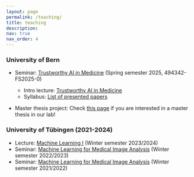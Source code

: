 ```yaml
---
layout: page
permalink: /teaching/
title: teaching
description:
nav: true
nav_order: 4
---
```



### University of Bern

- Seminar: [Trustworthy AI in Medicine](https://www.google.com/url?sa=t&source=web&rct=j&opi=89978449&url=https://www.ksl.unibe.ch/KSL/kurzansicht%3F8%26stammNr%3D494342%26semester%3DFS2025%26lfdNr%3D0&ved=2ahUKEwjxhoKTlp2LAxUY0wIHHXiDMUUQFnoECBIQAQ&usg=AOvVaw166EzpPD_L9nDOjzXL8rS0) (Spring semester 2025, 494342-FS2025-0)
  - Intro lecture: [Trustworthy AI in Medicine](/assets/pdf/teaching_Intro_PUBLIC.pdf) 
  - Syllabus: [List of presented papers](/assets/pdf/teaching_Schedule_public.pdf)

- Master thesis project: Check [this page](/jobs/) if you are interested in a master thesis in our lab!

### University of Tübingen (2021-2024)


- Lecture: [Machine Learning I](https://ovidius.uni-tuebingen.de/ilias3/goto.php?target=crs_4323713&client_id=pr02) (Winter semester 2023/2024)
- Seminar: [Machine Learning for Medical Image Analysis](https://www.mlmia-unitue.de/teaching/ws22-ml-for-medical-image-analysis-ml4506/) (Winter semester 2022/2023)
- Seminar: [Machine Learning for Medical Image Analysis](https://www.mlmia-unitue.de/teaching/ws21-ml-for-medical-image-analysis-ml4506/) (Winter semester 2021/2022)
